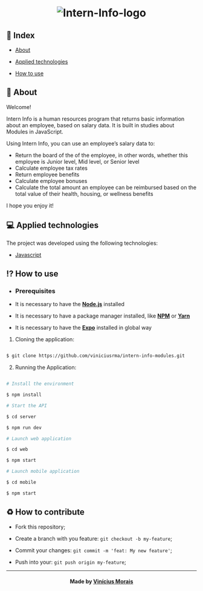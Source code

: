 <h1  align="center">
  <img src="https://i.ibb.co/wyPvNCD/Intern-Info-logo.jpg" alt="Intern-Info-logo" border="0">
</h1>

## 📍 Index

- [About](#About)

- [Applied technologies](#applied-technologies)

- [How to use](#how-to-use)

<a  id="about"></a>
  

## 📑 About

Welcome! 

Intern Info is a human resources program that returns basic information about an employee, based on salary data. It is built in studies about Modules in JavaScript.

Using Intern Info, you can use an employee’s salary data to:

 - Return the board of the of the employee, in other words, whether this employee is Junior level, Mid level, or Senior level
 - Calculate employee tax rates
 - Return employee benefits
 - Calculate employee bonuses
 - Calculate the total amount an employee can be reimbursed based on the total value of their health, housing, or wellness benefits

I hope you enjoy it!

<a  id="applied-technologies"></a>

  
## 💻 Applied technologies

The project was developed using the following technologies: 

- [Javascript](https://developer.mozilla.org/pt-BR/docs/Aprender/JavaScript)

<a  id="how-to-use"></a>

  

## ⁉ How to use

- ### **Prerequisites**

- It is necessary to have the **[Node.js](https://nodejs.org/en/)** installed

- It is necessary to have a package manager installed, like **[NPM](https://www.npmjs.com/)** or **[Yarn](https://yarnpkg.com/)**

- It is necessary to have the **[Expo](https://expo.io/)** installed in global way

1. Cloning the application:

```sh

$ git clone https://github.com/viniciusrma/intern-info-modules.git

```

2. Running the Application:

```sh

# Install the environment

$ npm install

# Start the API

$ cd server

$ npm run dev

# Launch web application

$ cd web

$ npm start

# Launch mobile application

$ cd mobile

$ npm start

```

<a  id="hot-to-contribute"></a>


## ♻️ How to contribute

- Fork this repository;

- Create a branch with you feature: `git checkout -b my-feature`;

- Commit your changes: `git commit -m 'feat: My new feature'`;

- Push into your: `git push origin my-feature`;

---

<h4  align="center">

Made by <a  href="https://www.linkedin.com/in/viniciusrma/"  target="_blank">Vinícius Morais</a>

</h4>